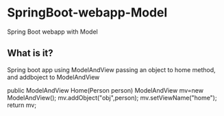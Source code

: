 # SpringBoot-webapp-Model
Spring Boot webapp with Model

What is it?
----------
Spring boot app using ModelAndView
passing an object to home method, and addboject to ModelAndView

public ModelAndView Home(Person person)
ModelAndView mv=new ModelAndView();
		mv.addObject("obj",person);
		mv.setViewName("home");
		return mv;
